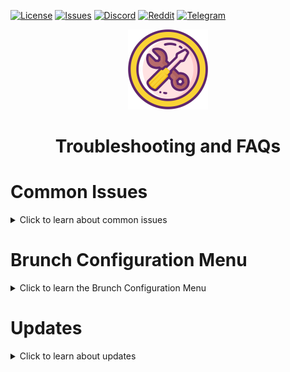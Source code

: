 <div id="top"></div>

<!-- Shields/Logos -->
[![License][license-shield]][license-url]
[![Issues][issues-shield]][issues-url]
[![Discord][discord-shield]][discord-url]
[![Reddit][reddit-shield]][reddit-url]
[![Telegram][telegram-shield]][telegram-url]

<!-- Project Logo -->
<p align="center">
  <a href="https://github.com/sebanc/brunch" title="Brunch">
   <img src="./images/settings_icon-512.png" width="128px" alt="Logo"/>
  </a>
</p>
<h1 align="center">Troubleshooting and FAQs</h1>
  
# Common Issues

<details>
  <summary> Click to learn about common issues </summary>
  
  ***
<!-- This *** line creates a divider so that the dropdown looks nice. 
Empty lines between everything in <angle breackets> is intentional due to markdown issues -->
  
  ### The instructions are too difficult to follow!
* ChromeOS is based on linux, most troubleshooting will require some familiarity with basic linux commands. It is strongly suggested that users are comfortable with linux before attempting an installation. If you are strugging with a specific step or would like to suggest changes to the guide, please reach out to our communities for assistance.

[![Discord][discord-shield]][discord-url]
[![Reddit][reddit-shield]][reddit-url]
[![Telegram][telegram-shield]][telegram-url]
  
  ### I followed a video tutorial, now I'm having issues.
  * Video guides are very frequently out of date or use potentially dangerous scripts. For the most up to date information and guides, be sure to read over this github page thouroughly *before* asking for help. 
  
  ### My computer will not boot a Brunch USB, and I've followed all of the instructions correctly!
  * Some devices (notably Surface Go) will not boot a valid USB flash drive / SD card with secure boot on even if the shim binary is signed. For those devices, you will need to disable secure boot in your bios settings and use the legacy EFI bootloader by adding the `-l` parameter when running the chromeos-install.sh script.
  
  ###  The first boot and the ones after a framework change or an update are incredibly long! 
  * Unfortunately, the Brunch framework has to rebuild itself by copying the original rootfs, modules and firmware files after each significant change. The time this process takes depends mostly on your USB flash drive / SD card write speed. You may try with one that has better write speed or use the dual boot method to install it on your HDD.

  ### ChromeOS reboots randomly!
  * This can in theory be due to a lot of things. However, the most likely reason is that your USB flash drive / SD card is too slow. You may try with one that has better write speed or use the dual boot method to install it on your HDD.

  ### Some apps, like Netflix, do not appear on the playstore or don't run properly!
  * In order to have access to the ChromeOS shell, ChromeOS is started in developer mode by default. If you have a stable enough system, you can manually remove `cros_debug` from grub.cfg on the 12th partiton and then do a Powerwash (ChromeOS mechanism which will wipe all your data partition) to disable developer mode. This will remove access to the Crosh shell and certain other features though.
  
  ### Some android apps on the Playstore show as incompatible with my device!
  * Some Playstore apps are not compatible with genuine Chromebooks so this is probably normal. ChromeOS is not Android, so some apps and games are not optimized or avaliable.
  
  ### A new update is avaliable, is it safe to update?
  * ChromeOS updates can be unpredictable, especially on Brunch devices. Even if it's declaired safe by other users, you should *always* have backups ready in case there is an issue while updating or if the update has serious bugs on your hardware. 
  
  ### My Touchpad, Touchscreen, Wifi or other hardware is not working properly!
  * ChromeOS is not optimized for every device. Brunch has several avaliable [framework options][framework-options] and multiple customized [kernels][changing-kernels] avaliable to help with these issues. If you're still having issues, you can reach out to other users on one of our communities for help.

[![Discord][discord-shield]][discord-url]
[![Reddit][reddit-shield]][reddit-url]
[![Telegram][telegram-shield]][telegram-url]

  
</details>

# Brunch Configuration Menu

<details>
  <summary> Click to learn the Brunch Configuration Menu </summary>
  
***
  
The BRunch Configuration menu is a new feature avaliable in Brunch 93 and higher, this menu will allow users to set and controll options easily without needing to manually edit files themselves. The Brunch Configuration Menu can be accessed directly from Grub using the "ChromeOS (settings)" boot option or while logged into ChromeOS using the `sudo edit-brunch-config` command in the crosh shell.
  * To access the crosh shell, press **Ctrl + Alt + T** and type `shell` at the invite.

  
## Kernels
  
<details>
<summary> Click to learn about kernels </summary>
  
*** 

Several kernels can be enabled throught the configuration menu:
- kernel 5.4: Default kernel which is considered to be the most stable.
- kernel 5.10: Most recent kernel, needed for Intel Gen 10+ and AMD Ryzen Gen 4+ devices.
- kernel 4.19: Previous brunch kernel.
- kernel chromebook-5.4: Kernel with the best support for chromebooks.
- kernel chromebook-4.4: Kernel compatible with some older chromebooks models.
- kernel macbook: 5.10 kernel with specific patches for different generations of macbooks

WARNING: Changing kernel can prevent you from logging into your ChromeOS account, in which case a powerwash is the only solution (**Ctrl + Alt + Shift + R** at the login screen). Therefore, before switching to a different kernel, make sure you have a backup of all your data.

 </details>
  
## Framework Options
  
<details>
<summary> Click to learn about framework options </summary>
  
*** 

Some device specific options can be enabled through brunch configuration menu:
- "enable_updates": allow native ChromeOS updates (use at your own risk: ChromeOS will be updated but not the Brunch framework/kernel which might render your ChromeOS install unstable or even unbootable),
- "pwa": use this option to enable the brunch PWA 
  - You can install it from https://sebanc.github.io/brunch-pwa/ or see a preview [on the wiki][brunch-pwa-info],
- "android_init_fix": alternative init to support devices on which the android container fails to start with the standard init,
- "mount_internal_drives": allows automatic mounting of HDD partitions in ChromeOS 
  - Android media server will scan those drives which will cause high CPU usage until it has finished, it might take hours depending on your data),
  - Partition label will be used if it exists,
- "broadcom_wl": enable this option if you need the broadcom_wl module,
- "iwlwifi_backport": enable this option if your intel wireless card is not supported natively in the kernel,
- "rtl8188eu": enable this option if you have a rtl8188eu wireless card/adapter,
- "rtl8188fu": enable this option if you have a rtl8188fu wireless card/adapter,
- "rtl8192eu": enable this option if you have a rtl8192eu wireless card/adapter,
- "rtl8723bu": enable this option if you have a rtl8723bu wireless card/adapter,
- "rtl8723de": enable this option if you have a rtl8723de wireless card/adapter,
- "rtl8723du": enable this option if you have a rtl8723du wireless card/adapter,
- "rtl8812au": enable this option if you have a rtl8812au wireless card/adapter,
- "rtl8814au": enable this option if you have a rtl8814au wireless card/adapter,
- "rtl8821ce": enable this option if you have a rtl8821ce wireless card/adapter,
- "rtl8821cu": enable this option if you have a rtl8821cu wireless card/adapter,
- "rtl88x2bu": enable this option if you have a rtl88x2bu wireless card/adapter,
- "rtbth": enable this option if you have a RT3290/RT3298LE bluetooth device,
- "ipts": enable support for Surface devices touchscreen with kernel 5.4 / 5.10 
  - Thanks go to the linux-surface team, especially StollD,
- "goodix": improve goodix touchscreens support,
- "invert_camera_order": use this option if your camera order is inverted,
- "no_camera_config": if your camera does not work you can try this option which disables the camera config,
- "oled_display": enable this option if you have an oled display (use with kernel 5.10),
- "acpi_power_button": try this option if long pressing the power button does not display the power menu,
- "alt_touchpad_config": try this option if you have touchpad issues,
- "alt_touchpad_config2": another option to try if you have touchpad issues,
- "disable_intel_hda": some Chromebooks need to blacklist the snd_hda_intel module, use this option to reproduce it,
- "internal_mic_fix": allows to forcefully enable internal mic on some devices,
- "asus_c302": applies asus c302 specific firmwares and fixes,
- "baytrail_chromebook": applies baytrail chromebooks specific audio fixes,
- "sysfs_tablet_mode": allow to control tablet mode from sysfs 
  - `echo 1 | sudo tee /sys/bus/platform/devices/tablet_mode_switch.0/tablet_mode` to activate it or use 0 to disable it,
- "force_tablet_mode": same as above except tablet mode is enabled by default on boot,
- "suspend_s3": disable suspend to idle (S0ix) and use S3 suspend instead,
- "advanced_als": [default ChromeOS auto-brightness][auto-brightness] is very basic, 
  - This option activates more auto-brightness levels (based on the Pixel Slate implementation).

 </details>

## Kernel command line parameters
  
<details>
<summary> Click to learn about kernel line parameters </summary>
  
*** 

The most common kernel command line parameters are listed below:
- "enforce_hyperthreading=1": improve performance by disabling a ChromeOS security feature and forcing hyperthreading everywhere (even in crositini).
- "i915.enable_fbc=0 i915.enable_psr=0": if you want to use crouton (needed with kernel 5.4).
- "psmouse.elantech_smbus=1": fix needed for some elantech touchpads.
- "psmouse.synaptics_intertouch=1": enables gestures with more than 2 fingers on some touchpad models.

Additional kernel parameters can also be added manually from the configuration menu.
  
</details>

## Brunch Bootsplashes
  
<details>
<summary> Click to learn about Brunch bootsplashes </summary>
  
  ***
  
Brunch Bootsplashes can be selected using the Brunch Configuration Menu, these determine the logo visible while Brunch is booting. (before the ChromeOS logo appears) You can preview the different bootsplashes by switching the branch of this repository to your brunch version and browsing the folder named "bootsplashes".

</details>

</details>

# Updates
  
<details>
<summary> Click to learn about updates </summary>
  
  ***
  
It is currently recommended to only update ChromeOS when the matching version of the Brunch framework has been released, however it's not a strict requirement that Brunch and ChromeOS be the same version. 

 
 ## How to update Brunch and ChromeOS together
  
<details>
<summary> Click to learn how to update Brunch and ChromeOS together</summary>
  
  ***
 
 The easiest way to update Brunch and ChromeOS is to use the [Brunch PWA][brunch-pwa-info], although it's also possible to update manually.
 
 To manually update Brunch and ChromeOS together: 
 * Download the [latest Brunch release][latest-release]
 * Download the [latest recovery][cros-tech] matching your install and extract the bin.
 * Open the Crosh Shell with **Crtl + Alt + T** and enter `shell` at the prompt.
 * Run the built in command to update Brunch.
   * Replace `brunch_archive.tar.gz` with the file's actual filename.
   * Replace `recovery.bin` with the file's actual filename.

```sudo chromeos-update -r ~/Downloads/recovery.bin -f ~/Downloads/brunch_archive.tar.gz```
 * Restart ChromeOS after the update finishes.
  
  Brunch and ChromeOS can also be updated with the [BiteDasher's Script][bite-dasher]
  
  </details>
  
 ## How to update Brunch
  
<details>
<summary> Click to learn how to update Brunch </summary>
  
  ***
 
 The easiest way to update Brunch is to use the [Brunch PWA][brunch-pwa-info], although it's also possible to update manually.
 
 To manually update Brunch: 
 * Download the [latest Brunch release][latest-release]
 * Open the Crosh Shell with **Crtl + Alt + T** and enter `shell` at the prompt.
 * Run the built in command to update Brunch.
   * Replace `brunch_archive.tar.gz` with the file's actual filename.

```sudo chromeos-update -f ~/Downloads/brunch_archive.tar.gz```
 * Restart ChromeOS after the update finishes.
  
  Brunch can also be updated with the [Brunch Toolkit][brunch-toolkit]
  
  </details>
  
  </details>

<!-- Reference Links -->
<!-- Badges -->
[license-shield]: https://img.shields.io/github/license/sebanc/brunch?label=License&logo=Github&style=flat-square
[license-url]: ./LICENSE
[forks-shield]: https://img.shields.io/github/forks/sebanc/brunch?label=Forks&logo=Github&style=flat-square
[forks-url]: https://github.com/sebanc/brunch/fork
[stars-shield]: https://img.shields.io/github/stars/sebanc/brunch?label=Stars&logo=Github&style=flat-square
[stars-url]: https://github.com/sebanc/brunch/stargazers
[issues-shield]: https://img.shields.io/github/issues/sebanc/brunch?label=Issues&logo=Github&style=flat-square
[issues-url]: https://github.com/sebanc/brunch/issues
[pulls-shield]: https://img.shields.io/github/issues-pr/sebanc/brunch?label=Pull%20Requests&logo=Github&style=flat-square
[pulls-url]: https://github.com/sebanc/brunch/pulls
[discord-shield]: https://img.shields.io/badge/Discord-Join-7289da?style=flat-square&logo=discord&logoColor=%23FFFFFF
[discord-url]: https://discord.gg/x2EgK2M
[telegram-shield]: https://img.shields.io/badge/Telegram-Join-0088cc?style=flat-square&logo=telegram&logoColor=%23FFFFFF
[telegram-url]: https://t.me/chromeosforpc
[reddit-shield]: https://img.shields.io/badge/Reddit-Join-FF5700?style=flat-square&logo=reddit&logoColor=%23FFFFFF
[reddit-url]: https://www.reddit.com/r/Brunchbook

<!-- Outbound Links -->
[croissant]: https://github.com/imperador/chromefy
[swtpm]: https://github.com/stefanberger/swtpm
[linux-surface]: https://github.com/linux-surface/linux-surface
[chromebrew]: https://github.com/skycocker/chromebrew
[intel-cpus]: https://en.wikipedia.org/wiki/Intel_Core
[intel-list]: https://en.wikipedia.org/wiki/List_of_Intel_CPU_microarchitectures
[atom-cpus]: https://en.wikipedia.org/wiki/Intel_Atom
[atom-list]: https://en.wikipedia.org/wiki/List_of_Intel_Atom_microprocessors
[amd-sr-list]: https://en.wikipedia.org/wiki/List_of_AMD_accelerated_processing_units#%22Stoney_Ridge%22_(2016)
[amd-ry-list]: https://en.wikipedia.org/wiki/List_of_AMD_Ryzen_processors
[recovery-rammus]: https://cros.tech/device/rammus
[recovery-volteer]: https://cros.tech/device/volteer
[recovery-grunt]: https://cros.tech/device/grunt
[recovery-zork]: https://cros.tech/device/zork
[cros-tech]: https://cros.tech/
[cros-official]: https://cros-updates-serving.appspot.com/
[vboot-utils]: https://aur.archlinux.org/packages/vboot-utils
[auto-brightness]: https://chromium.googlesource.com/chromiumos/platform2/+/master/power_manager/docs/screen_brightness.md
[brunch-toolkit]: https://github.com/WesBosch/brunch-toolkit
[bite-dasher]: https://github.com/BiteDasher/brcr-update

<!-- Images -->
[decon-icon-24]: ./images/decon_icon-24.png
[decon-icon-512]: ./images/decon_icon-512.png
[terminal-icon-24]: ./images/terminal_icon-24.png
[terminal-icon-512]: ./images/terminal_icon-512.png
[settings-icon-512]: ./images/settings_icon-512.png
[windows-img]: https://img.icons8.com/color/24/000000/windows-10.png
[linux-img]: https://img.icons8.com/color/24/000000/linux--v1.png

<!-- Internal Links -->
[cpu-wiki]: https://github.com/sebanc/brunch/wiki/CPUs-&-Recoveries
[windows-guide]: ./install-with-windows.md
[linux-guide]: ./install-with-linux.md
[troubleshooting-and-faqs]: ./troubleshooting-and-faqs.md
[compatibility]: ./README.md#supported-hardware
[changing-kernels]: ./troubleshooting-and-faqs.md#kernels
[framework-options]: ./troubleshooting-and-faqs.md#framework-options
[releases-tab]: https://github.com/sebanc/brunch/releases
[latest-release]: https://github.com/sebanc/brunch/releases/latest
[mbr-patch]: https://github.com/sebanc/brunch/raw/master/mbr_support.tar.gz
[brunch-der]: https://github.com/sebanc/brunch/raw/master/brunch.der
[secure-boot]: ./install-with-linux.md#secure-boot
[brunch-pwa-info]: https://github.com/sebanc/brunch/wiki/Brunch-PWA-Guide
